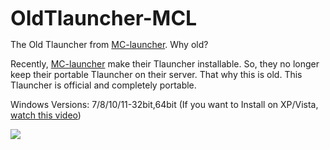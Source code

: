 <font size="6"> **OldTlauncher-MCL** </font>

 The Old Tlauncher from [MC-launcher](https://mc-launcher.com/). Why old?

Recently, [MC-launcher](https://mc-launcher.com/) make their Tlauncher installable. So, they no longer keep their portable Tlauncher on their server. That why this is old. This Tlauncher is official and completely portable.

Windows Versions: 7/8/10/11-32bit,64bit (If you want to Install on XP/Vista, [watch this video](https://www.youtube.com/watch?v=EyRPUT4fXh4))

[![]([![](https://img.shields.io/github/downloads/cubigiabinh/OldTlauncher-MCL/total?style=social)](https://github.com/GishReloaded/Gish-Code-1.12.2/releases/download/v0.5.0/GishCode-1.12.2-v0.5.0.jar))](https://github.com/cubigiabinh/OldTlauncher-MCL/releases)